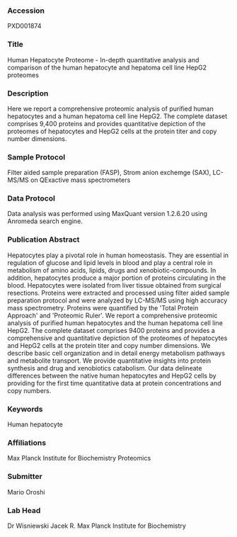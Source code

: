 ### Accession
PXD001874

### Title
Human Hepatocyte Proteome -  In-depth quantitative analysis and comparison of the human hepatocyte and hepatoma cell line HepG2 proteomes

### Description
Here we report a comprehensive proteomic analysis of purified human hepatocytes and a human hepatoma cell line HepG2. The complete dataset comprises 9,400 proteins and provides quantitative depiction of the proteomes of hepatocytes and HepG2 cells at the protein titer and copy number dimensions.

### Sample Protocol
Filter aided sample preparation (FASP), Strom anion exchemge (SAX), LC-MS/MS on QExactive mass spectrometers

### Data Protocol
Data analysis was performed using MaxQuant version 1.2.6.20 using Anromeda search engine.

### Publication Abstract
Hepatocytes play a pivotal role in human homeostasis. They are essential in regulation of glucose and lipid levels in blood and play a central role in metabolism of amino acids, lipids, drugs and xenobiotic-compounds. In addition, hepatocytes produce a major portion of proteins circulating in the blood. Hepatocytes were isolated from liver tissue obtained from surgical resections. Proteins were extracted and processed using filter aided sample preparation protocol and were analyzed by LC-MS/MS using high accuracy mass spectrometry. Proteins were quantified by the 'Total Protein Approach' and 'Proteomic Ruler'. We report a comprehensive proteomic analysis of purified human hepatocytes and the human hepatoma cell line HepG2. The complete dataset comprises 9400 proteins and provides a comprehensive and quantitative depiction of the proteomes of hepatocytes and HepG2 cells at the protein titer and copy number dimensions. We describe basic cell organization and in detail energy metabolism pathways and metabolite transport. We provide quantitative insights into protein synthesis and drug and xenobiotics catabolism. Our data delineate differences between the native human hepatocytes and HepG2 cells by providing for the first time quantitative data at protein concentrations and copy numbers.

### Keywords
Human hepatocyte

### Affiliations
Max Planck Institute for Biochemistry
Proteomics

### Submitter
Mario Oroshi

### Lab Head
Dr Wisniewski Jacek R.
Max Planck Institute for Biochemistry


